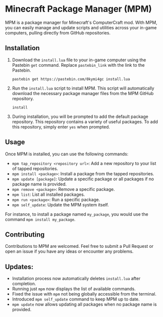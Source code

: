 # Minecraft Package Manager (MPM)

MPM is a package manager for Minecraft's ComputerCraft mod. With MPM, you can easily manage and update scripts and utilities across your in-game computers, pulling directly from GitHub repositories.

## Installation

1. Download the `install.lua` file to your in-game computer using the Pastebin `get` command. Replace `pastebin_link` with the link to the Pastebin.

   ```
   pastebin get https://pastebin.com/0kymi4gc install.lua
   ```

2. Run the `install.lua` script to install MPM. This script will automatically download the necessary package manager files from the MPM GitHub repository.

   ```
   install
   ```

3. During installation, you will be prompted to add the default package repository. This repository contains a variety of useful packages. To add this repository, simply enter `yes` when prompted.

## Usage

Once MPM is installed, you can use the following commands:

- `mpm tap_repository <repository url>`: Add a new repository to your list of tapped repositories.
- `mpm install <package>`: Install a package from the tapped repositories.
- `mpm update [package]`: Update a specific package or all packages if no package name is provided.
- `mpm remove <package>`: Remove a specific package.
- `mpm list`: List all installed packages.
- `mpm run <package>`: Run a specific package.
- `mpm self_update`: Update the MPM system itself.

For instance, to install a package named `my_package`, you would use the command `mpm install my_package`.

## Contributing

Contributions to MPM are welcomed. Feel free to submit a Pull Request or open an issue if you have any ideas or encounter any problems.

## Updates:

- Installation process now automatically deletes `install.lua` after completion.
- Running just `mpm` now displays the list of available commands.
- Fixed the issue with `mpm` not being globally accessible from the terminal.
- Introduced `mpm self_update` command to keep MPM up to date.
- `mpm update` now allows updating all packages when no package name is provided.
